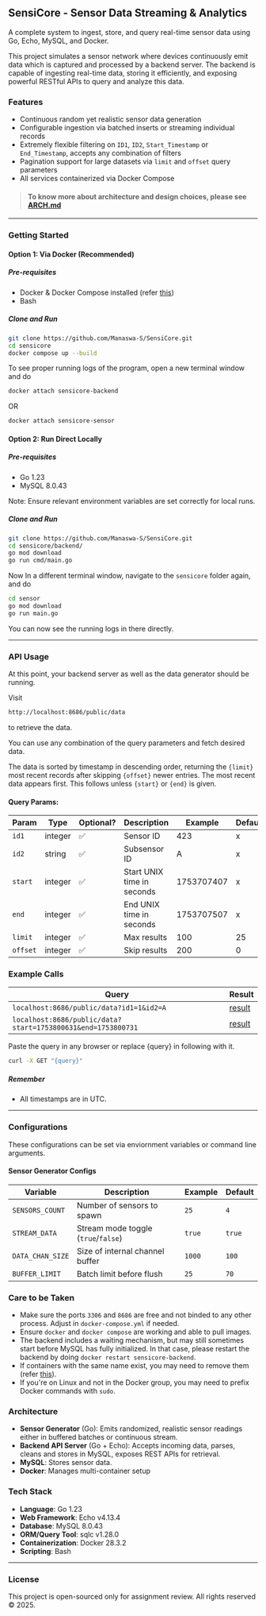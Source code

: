 ## SensiCore - Sensor Data Streaming & Analytics
A complete system to ingest, store, and query real-time sensor data using Go, Echo, MySQL, and Docker.

This project simulates a sensor network where devices continuously emit data which is captured and processed by a backend server. 
The backend is capable of ingesting real-time data, storing it efficiently, and exposing powerful RESTful APIs to query and analyze this data.

### Features
- Continuous random yet realistic sensor data generation
- Configurable ingestion via batched inserts or streaming individual records
- Extremely flexible filtering on `ID1`, `ID2`, `Start_Timestamp` or `End_Timestamp`, accepts any combination of filters
- Pagination support for large datasets via `limit` and `offset` query parameters
- All services containerized via Docker Compose

> #### To know more about architecture and design choices, please see <a href="https://github.com/Manaswa-S/SensiCore/blob/main/ARCH.md">ARCH.md</a>

---

### Getting Started

#### Option 1: Via Docker (Recommended)

##### Pre-requisites
- Docker & Docker Compose installed (refer <a href="https://docs.docker.com/engine/install/">this</a>)
- Bash

##### Clone and Run
```bash
git clone https://github.com/Manaswa-S/SensiCore.git
cd sensicore
docker compose up --build
```
To see proper running logs of the program, open a new terminal window and do
```bash
docker attach sensicore-backend
```
OR 
```bash
docker attach sensicore-sensor
```

#### Option 2: Run Direct Locally

##### Pre-requisites
- Go 1.23
- MySQL 8.0.43

Note: Ensure relevant environment variables are set correctly for local runs.

##### Clone and Run
```bash
git clone https://github.com/Manaswa-S/SensiCore.git
cd sensicore/backend/
go mod download
go run cmd/main.go
```
Now In a different terminal window, navigate to the `sensicore` folder again, and do
```bash
cd sensor
go mod download
go run main.go
```
You can now see the running logs in there directly.

---

### API Usage

At this point, your backend server as well as the data generator should be running.

Visit 
```bash
http://localhost:8686/public/data
```
to retrieve the data.

You can use any combination of the query parameters and fetch desired data.

The data is sorted by timestamp in descending order, returning the `{limit}` most recent records after skipping `{offset}` newer entries. The most recent data appears first. This follows unless `{start}` or `{end}` is given.


#### Query Params:

| Param       |   Type   | Optional? | Description                | Example    |    Default |
|-------------|----------|-----------|----------------------------|------------|------------|
| `id1`       | integer  | ✅        | Sensor ID                  | 423        | x          |
| `id2`       | string   | ✅        | Subsensor ID               | A          | x          |
| `start`     | integer  | ✅        | Start UNIX time in seconds | 1753707407 | x          |
| `end`       | integer  | ✅        | End UNIX time in seconds   | 1753707507 | x          |
| `limit`     | integer  | ✅        | Max results                | 100        | 25         |
| `offset`    | integer  | ✅        | Skip results               | 200        | 0          |


### Example Calls

| Query                                                      | Result                |
|------------------------------------------------------------|-----------------------|
|`localhost:8686/public/data?id1=1&id2=A`                    | <a href="https://github.com/Manaswa-S/SensiCore/blob/main/zresults/1.A.0.0.json">result</a> |
|`localhost:8686/public/data?start=1753800631&end=1753800731`| <a href="https://github.com/Manaswa-S/SensiCore/blob/main/zresults/0.0.1753800631.1753800731.json">result</a> |

Paste the query in any browser or replace {query} in following with it.
```bash
curl -X GET "{query}"
```

##### Remember
- All timestamps are in UTC.

---

### Configurations
These configurations can be set via enviornment variables or command line arguments.
#### Sensor Generator Configs
| Variable        | Description                         | Example     | Default |
|-----------------|-------------------------------------|-------------|---------|
| `SENSORS_COUNT` | Number of sensors to spawn          | `25`        | `4`     |
| `STREAM_DATA`   | Stream mode toggle (`true`/`false`) | `true`      | `true`  |
| `DATA_CHAN_SIZE`| Size of internal channel buffer     | `1000`      | `100`   |
| `BUFFER_LIMIT`  | Batch limit before flush            | `25`        | `70`    |


### Care to be Taken
- Make sure the ports `3306` and `8686` are free and not binded to any other process. Adjust in ``docker-compose.yml`` if needed. 
- Ensure `docker` and `docker compose` are working and able to pull images.
- The backend includes a waiting mechanism, but may still sometimes start before MySQL has fully initialized.
  In that case, please restart the backend by doing `docker restart sensicore-backend`.
- If containers with the same name exist, you may need to remove them (refer <a href="https://docs.docker.com/reference/cli/docker/container/rm/">this</a>).
- If you're on Linux and not in the Docker group, you may need to prefix Docker commands with `sudo`.


### Architecture
- **Sensor Generator** (Go): Emits randomized, realistic sensor readings either in buffered batches or continuous stream. 
- **Backend API Server** (Go + Echo): Accepts incoming data, parses, cleans and stores in MySQL, exposes REST APIs for retrieval.
- **MySQL**: Stores sensor data.
- **Docker**: Manages multi-container setup

### Tech Stack
- **Language**: Go 1.23
- **Web Framework**: Echo v4.13.4
- **Database**: MySQL 8.0.43
- **ORM/Query Tool**: sqlc v1.28.0
- **Containerization**: Docker 28.3.2
- **Scripting**: Bash

---

### License
This project is open-sourced only for assignment review. All rights reserved © 2025.